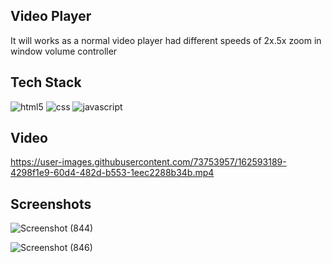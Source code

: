 ## Video Player

It will works as a normal video player had different speeds of 2x.5x zoom in window volume controller

## Tech Stack

<img src="https://img.shields.io/badge/HTML5-E34F26?style=for-the-badge&logo=html5&logoColor=white" alt="html5" />
<img src="https://img.shields.io/badge/CSS3-1572B6?style=for-the-badge&logo=css3&logoColor=white" alt="css" />
<img src="https://img.shields.io/badge/JavaScript-F7DF1E?style=for-the-badge&logo=javascript&logoColor=black" alt="javascript" />

## Video

https://user-images.githubusercontent.com/73753957/162593189-4298f1e9-60d4-482d-b553-1eec2288b34b.mp4

## Screenshots

![Screenshot (844)](https://user-images.githubusercontent.com/73753957/162593193-8746822b-3203-4d9a-be5b-6e09b850a954.png)

![Screenshot (846)](https://user-images.githubusercontent.com/73753957/162593197-81ed74df-7701-4474-aa27-8f7eb4e96ac3.png)
